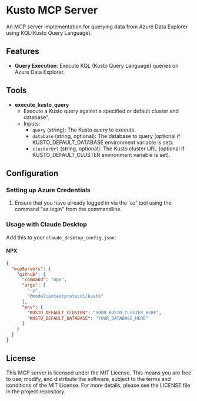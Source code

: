 # Kusto MCP Server

An MCP server implementation for querying data from Azure Data Explorer using KQL(Kusto Query Language).

## Features

- **Query Execution**: Execute KQL (Kusto Query Language) queries on Azure Data Explorer.

## Tools

- **execute_kusto_query**
  - Execute a Kusto query against a specified or default cluster and database".
  - Inputs:
    - `query` (string): The Kusto query to execute.
    - `database` (string, optional): The database to query (optional if KUSTO_DEFAULT_DATABASE environment variable is set).
    - `clusterUrl` (string, optional): The Kusto cluster URL (optional if KUSTO_DEFAULT_CLUSTER environment variable is set).

## Configuration

### Setting up Azure Credentials

1. Ensure that you have already logged in via the 'az' tool using the command "az login" from the commandline.

### Usage with Claude Desktop

Add this to your `claude_desktop_config.json`:

#### NPX

```json
{
  "mcpServers": {
    "github": {
      "command": "npx",
      "args": [
        "-y",
        "@modelcontextprotocol/kusto"
      ],
      "env": {
        "KUSTO_DEFAULT_CLUSTER": "YOUR_KUSTO_CLUSTER_HERE",
        "KUSTO_DEFAULT_DATABASE": "YOUR_DATABASE_HERE"
      }
    }
  }
}
```

## License

This MCP server is licensed under the MIT License. This means you are free to use, modify, and distribute the software, subject to the terms and conditions of the MIT License. For more details, please see the LICENSE file in the project repository.